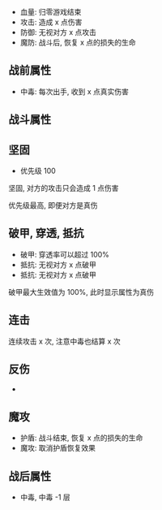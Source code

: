 ﻿

- 血量: 归零游戏结束
- 攻击: 造成 x 点伤害
- 防御: 无视对方 x 点攻击
- 魔防: 战斗后, 恢复 x 点的损失的生命


## 战前属性

- 中毒: 每次出手, 收到 x 点真实伤害


## 战斗属性


## 坚固

- 优先级 100

坚固, 对方的攻击只会造成 1 点伤害

优先级最高, 即便对方是真伤

## 破甲, 穿透, 抵抗

- 破甲: 穿透率可以超过 100%
- 抵抗: 无视对方 x 点破甲
- 抵抗: 无视对方 x 点破甲

破甲最大生效值为 100%, 此时显示属性为真伤


## 连击

连续攻击 x 次, 注意中毒也结算 x 次

## 反伤

- 

## 魔攻

- 护盾: 战斗结束, 恢复 x 点的损失的生命
- 魔攻: 取消护盾恢复效果


## 战后属性

- 中毒, 中毒 -1 层